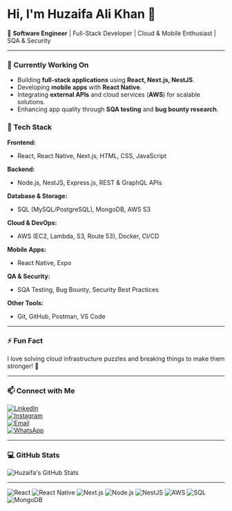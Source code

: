 # Hi, I'm Huzaifa Ali Khan 👋

🚀 **Software Engineer** | Full-Stack Developer | Cloud & Mobile Enthusiast | SQA & Security  

---

### 🔭 Currently Working On
- Building **full-stack applications** using **React, Next.js, NestJS**.  
- Developing **mobile apps** with **React Native**.  
- Integrating **external APIs** and cloud services (**AWS**) for scalable solutions.  
- Enhancing app quality through **SQA testing** and **bug bounty research**.

### 🌱 Tech Stack

**Frontend:**  
- React, React Native, Next.js, HTML, CSS, JavaScript  

**Backend:**  
- Node.js, NestJS, Express.js, REST & GraphQL APIs  

**Database & Storage:**  
- SQL (MySQL/PostgreSQL), MongoDB, AWS S3  

**Cloud & DevOps:**  
- AWS (EC2, Lambda, S3, Route 53), Docker, CI/CD  

**Mobile Apps:**  
- React Native, Expo  

**QA & Security:**  
- SQA Testing, Bug Bounty, Security Best Practices  

**Other Tools:**  
- Git, GitHub, Postman, VS Code  

---

### ⚡ Fun Fact
I love solving cloud infrastructure puzzles and breaking things to make them stronger! 🧩  

---

### 📫 Connect with Me

[![LinkedIn](https://img.shields.io/badge/LinkedIn-0077B5?style=for-the-badge&logo=linkedin&logoColor=white)](https://www.linkedin.com/in/huzaifa-ali-09aa38247)  
[![Instagram](https://img.shields.io/badge/Instagram-E4405F?style=for-the-badge&logo=instagram&logoColor=white)](https://instagram.com/Aleekhan48)  
[![Email](https://img.shields.io/badge/Email-D14836?style=for-the-badge&logo=gmail&logoColor=white)](mailto:huzaifalikhan48@gmail.com)  
[![WhatsApp](https://img.shields.io/badge/WhatsApp-25D366?style=for-the-badge&logo=whatsapp&logoColor=white)](https://wa.me/923043923901)

---

### 💻 GitHub Stats
![Huzaifa's GitHub Stats](https://github-readme-stats.vercel.app/api?username=huzaifalikhan48&show_icons=true&theme=radical)

---

![React](https://img.shields.io/badge/React-61DAFB?style=for-the-badge&logo=react&logoColor=black) 
![React Native](https://img.shields.io/badge/React_Native-61DAFB?style=for-the-badge&logo=react&logoColor=black) 
![Next.js](https://img.shields.io/badge/Next.js-000000?style=for-the-badge&logo=nextdotjs&logoColor=white) 
![Node.js](https://img.shields.io/badge/Node.js-339933?style=for-the-badge&logo=nodedotjs&logoColor=white) 
![NestJS](https://img.shields.io/badge/NestJS-E0234E?style=for-the-badge&logo=nestjs&logoColor=white) 
![AWS](https://img.shields.io/badge/AWS-232F3E?style=for-the-badge&logo=amazonaws&logoColor=white) 
![SQL](https://img.shields.io/badge/SQL-4479A1?style=for-the-badge&logo=postgresql&logoColor=white) 
![MongoDB](https://img.shields.io/badge/MongoDB-47A248?style=for-the-badge&logo=mongodb&logoColor=white)
